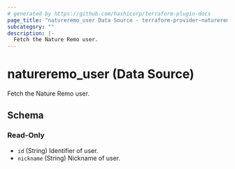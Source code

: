 ```yaml
---
# generated by https://github.com/hashicorp/terraform-plugin-docs
page_title: "natureremo_user Data Source - terraform-provider-natureremo"
subcategory: ""
description: |-
  Fetch the Nature Remo user.
---
```


# natureremo_user (Data Source)

Fetch the Nature Remo user.



<!-- schema generated by tfplugindocs -->
## Schema

### Read-Only

- `id` (String) Identifier of user.
- `nickname` (String) Nickname of user.
